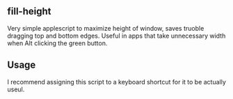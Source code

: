 ## fill-height

Very simple applescript to maximize height of window, saves truoble dragging top
and bottom edges. Useful in apps that take unnecessary width when Alt clicking
the green button.

## Usage
I recommend assigning this script to a keyboard shortcut for it to be actually
useul.
